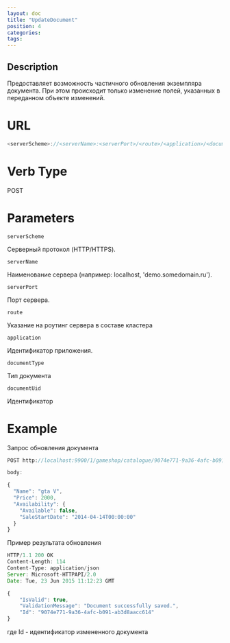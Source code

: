 ```yaml
---
layout: doc
title: "UpdateDocument"
position: 4 
categories: 
tags:
---
```


## Description
Предоставляет возможность частичного обновления экземпляра документа.
При этом происходит только изменение полей, указанных в переданном объекте изменений.

# URL
```js
<serverScheme>://<serverName>:<serverPort>/<route>/<application>/<documentType>/<documentUid>
```

# Verb Type

POST


# Parameters

`serverScheme`

Серверный протокол (HTTP/HTTPS).

`serverName`

Наименование сервера (например: localhost, 'demo.somedomain.ru').

`serverPort`

Порт сервера.

`route` 

Указание на роутинг сервера в составе кластера

`application`

Идентификатор приложения.

`documentType`

Тип документа

`documentUid`

Идентификатор

# Example

Запрос обновления документа

```js
POST http://localhost:9900/1/gameshop/catalogue/9074e771-9a36-4afc-b091-ab3d8aacc614

body:

{
  "Name": "gta V",
  "Price": 2000,
  "Availability": {
    "Available": false,
    "SaleStartDate": "2014-04-14T00:00:00"
  }
}
```

Пример результата обновления

```js
HTTP/1.1 200 OK
Content-Length: 114
Content-Type: application/json
Server: Microsoft-HTTPAPI/2.0
Date: Tue, 23 Jun 2015 11:12:23 GMT

{
	"IsValid": true,
	"ValidationMessage": "Document successfully saved.",
	"Id": "9074e771-9a36-4afc-b091-ab3d8aacc614"
}
```
где Id - идентификатор измененного документа